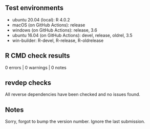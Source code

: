 ## Test environments
* ubuntu 20.04 (local): R 4.0.2
* macOS (on GitHub Actions): release
* windows (on GitHub Actions): release, 3.6
* ubuntu 16.04 (on GitHub Actions): devel, release, oldrel, 3.5
* win-builder: R-devel, R-release, R-oldrelease

## R CMD check results

0 errors | 0 warnings | 0 notes

## revdep checks

All reverse dependencies have been checked and no issues found.

## Notes

Sorry, forgot to bump the version number. Ignore the last submission.

